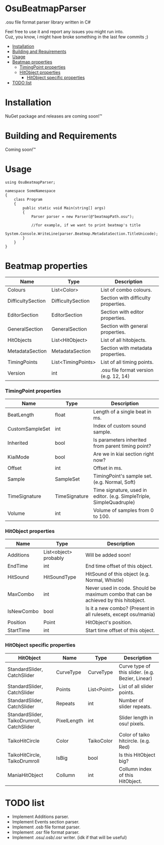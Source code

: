 # OsuBeatmapParser

.osu file format parser library written in C#

Feel free to use it and report any issues you might run into.  
Cuz, you know, i might have broke something in the last few commits ;)  

- [Installation](#installation)  
- [Building and Requirements](#building-and-requirements)  
- [Usage](#usage)  
- [Beatmap properties](#beatmap-properties)  
    - [TimingPoint properties](#timingpoint-properties)  
    - [HitObject properties](#hitobject-properties)  
        - [HitObject specific properties](#hitobject-specific-properties)  
- [TODO list](#todo-list)

# Installation
NuGet package and releases are coming soon!™

# Building and Requirements
Coming soon!™

# Usage
```
using OsuBeatmapParser;

namespace SomeNamespace
{
    class Program
    {
        public static void Main(string[] args)
        {
            Parser parser = new Parser(@"beatmapPath.osu");
            
            //for example, if we want to print beatmap's title
            System.Console.WriteLine(parser.Beatmap.MetadataSection.TitleUnicode);
        }
    }
}
```

# Beatmap properties
| Name              | Type                 | Description                           |
|-------------------|----------------------|---------------------------------------|
| Colours           | List\<Color\>        | List of combo colours.                |
| DifficultySection | DifficultySection    | Section with difficulty properties.   |
| EditorSection     | EditorSection        | Section with editor properties.       |
| GeneralSection    | GeneralSection       | Section with general properties.      |
| HitObjects        | List\<HitObject\>    | List of all hitobjects.               |
| MetadataSection   | MetadataSection      | Section with metadata properties.     |
| TimingPoints      | List\<TimingPoints\> | List of all timing points.            |
| Version           | int                  | .osu file format version (e.g. 12, 14) |

### TimingPoint properties
| Name            | Type          | Description                                                         |
|-----------------|---------------|---------------------------------------------------------------------|
| BeatLength      | float         | Length of a single beat in ms.                                      |
| CustomSampleSet | int           | Index of custom sound sample.                                       |
| Inherited       | bool          | Is parameters inherited from parent timing point?                   |
| KiaiMode        | bool          | Are we in kiai section right now?                                   |
| Offset          | int           | Offset in ms.                                                       |
| Sample          | SampleSet     | TimingPoint's sample set. (e.g. Normal, Soft)                        |
| TimeSignature   | TimeSignature | Time signature, used in editor. (e.g. SimpleTriple, SimpleQuadruple) |
| Volume          | int           | Volume of samples from 0 to 100.                                    |

### HitObject properties
| Name       | Type                    | Description                                                                         |
|------------|-------------------------|-------------------------------------------------------------------------------------|
| Additions  | List\<object\> probably | Will be added soon!                                                                 |
| EndTime    | int                     | End time offset of this object.                                                     |
| HitSound   | HitSoundType            | HitSound of this object (e.g. Normal, Whistle)                                      |
| MaxCombo   | int                     | Never used in code. Should be maximum combo that can be achieved by this hitobject. |
| IsNewCombo | bool                    | Is it a new combo? (Present in all rulesets, except osu!mania)                      |
| Position   | Point                   | HitObject's position.                                                               |
| StartTime  | int                     | Start time offset of this object.                                                   |

### HitObject specific properties
| HitObject                                  | Name        | Type          | Description                                      |
|--------------------------------------------|-------------|---------------|--------------------------------------------------|
| StandardSlider, CatchSlider                | CurveType   | CurveType     | Curve type of this slider. (e.g. Bezier, Linear) |
| StandardSlider, CatchSlider                | Points      | List\<Point\> | List of all slider points.                       |
| StandardSlider, CatchSlider                | Repeats     | int           | Number of slider repeats.                        |
| StandardSlider, TaikoDrumroll, CatchSlider | PixelLength | int           | Slider length in osu! pixels.                    |
| TaikoHitCircle                             | Color       | TaikoColor    | Color of taiko hitcircle. (e.g. Red)             |
| TaikoHitCircle, TaikoDrumroll              | IsBig       | bool          | Is this HitObject big?                           |
| ManiaHitObject                             | Collumn     | int           | Collumn index of this HitObject.                 |

# TODO list
- Implement Additions parser.
- Implement Events section parser.
- Implement .osb file format parser.
- Implement .osr file format parser.
- Implement .osu/.osb/.osr writer. (idk if that will be useful)
